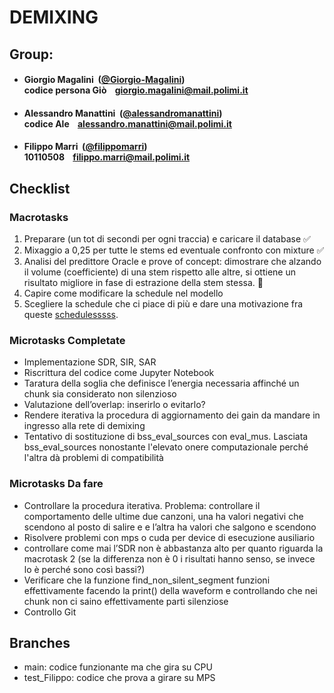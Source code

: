 # DEMIXING

## Group:

- ####  Giorgio Magalini &nbsp;([@Giorgio-Magalini](https://github.com/Giorgio-Magalini))<br> codice persona Giò &nbsp;&nbsp; giorgio.magalini@mail.polimi.it

- ####  Alessandro Manattini &nbsp;([@alessandromanattini](https://github.com/alessandromanattini))<br> codice Ale &nbsp;&nbsp; alessandro.manattini@mail.polimi.it

- ####  Filippo Marri &nbsp;([@filippomarri](https://github.com/filippomarri))<br> 10110508 &nbsp;&nbsp; filippo.marri@mail.polimi.it

## Checklist

### Macrotasks
1.	Preparare (un tot di secondi per ogni traccia) e caricare il database ✅
2.	Mixaggio a 0,25 per tutte le stems ed eventuale confronto con mixture ✅
3.	Analisi del predittore Oracle e prove of concept: dimostrare che alzando il volume (coefficiente) di una stem rispetto alle altre, si ottiene un risultato migliore in fase di estrazione della stem stessa. 🔄
4.	Capire come modificare la schedule nel modello
5.	Scegliere la schedule che ci piace di più e dare una motivazione fra queste [schedulesssss](https://arxiv.org/pdf/2206.00364).



### Microtasks Completate
- Implementazione ⁠SDR, SIR, SAR
- Riscrittura del codice come Jupyter Notebook
- ⁠Taratura della soglia che definisce l’energia necessaria affinché un chunk sia considerato non silenzioso
- ⁠Valutazione dell’overlap: inserirlo o evitarlo?
- ⁠Rendere iterativa la procedura di aggiornamento dei gain da mandare in ingresso alla rete di demixing
- Tentativo di sostituzione di bss_eval_sources con eval_mus. Lasciata bss_eval_sources nonostante l'elevato onere computazionale perché l'altra dà problemi di compatibilità

### Microtasks Da fare
- Controllare la procedura iterativa. Problema: controllare il comportamento delle ultime due canzoni, una ha valori negativi che scendono al posto di salire e e l’altra ha valori che salgono e scendono
- ⁠Risolvere problemi con mps o cuda per device di esecuzione ausiliario
- controllare come mai ⁠l’SDR non è abbastanza alto per quanto riguarda la macrotask 2 (se la differenza non è 0 i risultati hanno senso,  se invece lo è perché sono così bassi?)
- ⁠Verificare che la funzione find_non_silent_segment funzioni effettivamente facendo la print() della waveform e controllando che nei chunk non ci saino effettivamente parti silenziose
- Controllo Git

## Branches
- main: codice funzionante ma che gira su CPU
- test_Filippo: codice che prova a girare su MPS


